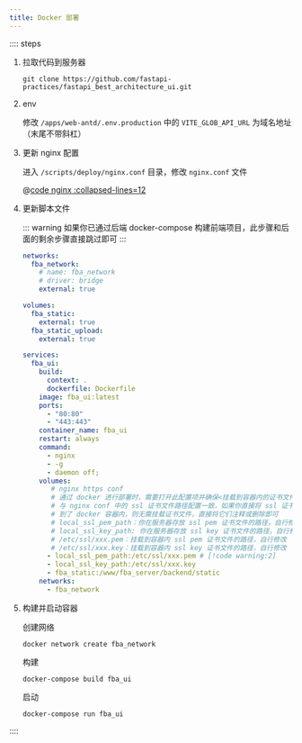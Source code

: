 ```yaml
---
title: Docker 部署
---
```


:::: steps

1. 拉取代码到服务器

   ```shell:no-line-numbers
   git clone https://github.com/fastapi-practices/fastapi_best_architecture_ui.git
   ```

2. env

   修改 `/apps/web-antd/.env.production` 中的 `VITE_GLOB_API_URL` 为域名地址（末尾不带斜杠）

3. 更新 nginx 配置

   进入 `/scripts/deploy/nginx.conf` 目录，修改 `nginx.conf` 文件

   @[code nginx :collapsed-lines=12](../code/nginx.conf)

4. 更新脚本文件

   ::: warning
   如果你已通过后端 docker-compose 构建前端项目，此步骤和后面的剩余步骤直接跳过即可
   :::

   ```yaml :collapsed-lines=12
   networks:
     fba_network:
       # name: fba_network
       # driver: bridge
       external: true

   volumes:
     fba_static:
       external: true
     fba_static_upload:
       external: true

   services:
     fba_ui:
       build:
         context: .
         dockerfile: Dockerfile
       image: fba_ui:latest
       ports:
         - "80:80"
         - "443:443"
       container_name: fba_ui
       restart: always
       command:
         - nginx
         - -g
         - daemon off;
       volumes:
          # nginx https conf
          # 通过 docker 进行部署时，需要打开此配置项并确保<挂载到容器内的证书文件路径>配置
          # 与 nginx conf 中的 ssl 证书文件路径配置一致，如果你直接将 ssl 证书文件 cp
          # 到了 docker 容器内，则无需挂载证书文件，直接将它们注释或删除即可
          # local_ssl_pem_path：你在服务器存放 ssl pem 证书文件的路径，自行修改
          # local_ssl_key_path: 你在服务器存放 ssl key 证书文件的路径，自行修改
          # /etc/ssl/xxx.pem：挂载到容器内 ssl pem 证书文件的路径，自行修改
          # /etc/ssl/xxx.key：挂载到容器内 ssl key 证书文件的路径，自行修改
         - local_ssl_pem_path:/etc/ssl/xxx.pem # [!code warning:2]
         - local_ssl_key_path:/etc/ssl/xxx.key
         - fba_static:/www/fba_server/backend/static
       networks:
         - fba_network
   ```

5. 构建并启动容器

   创建网络

   ```shell:no-line-numbers
   docker network create fba_network
   ```

   构建

   ```shell:no-line-numbers
   docker-compose build fba_ui
   ```

   启动

   ```shell:no-line-numbers
   docker-compose run fba_ui
   ```
::::
